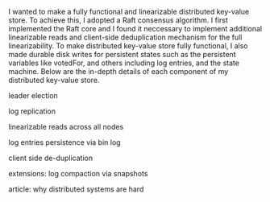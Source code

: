 I wanted to make a fully functional and linearizable distributed key-value store. To achieve this, I adopted a Raft consensus algorithm. 
I first implemented the Raft core and I found it neccessary to implement additional linearizable reads and client-side deduplication mechanism for the full linearizability. 
To make distributed key-value store fully functional, I also made durable disk writes for
persistent states such as the persistent variables like votedFor, and others including log entries, and the state machine. Below are the in-depth details of each component of my distributed key-value store.  

leader election

log replication

linearizable reads across all nodes 

log entries persistence via bin log

client side de-duplication

extensions:
log compaction via snapshots

article: why distributed systems are hard
